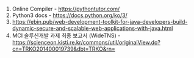 1. Online Compiler - https://pythontutor.com/
2. Python3 docs - https://docs.python.org/ko/3/
3. https://ebin.pub/web-development-toolkit-for-java-developers-build-dynamic-secure-and-scalable-web-applications-with-java.html
4. MCI 솔루션개발 과제 최종 보고서 (WideTNS) - https://scienceon.kisti.re.kr/commons/util/originalView.do?cn=TRKO201400019739&dbt=TRKO&rn=

